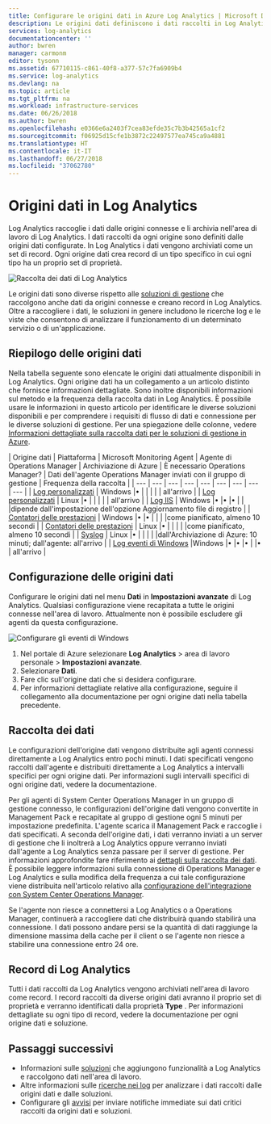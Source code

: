 ```yaml
---
title: Configurare le origini dati in Azure Log Analytics | Microsoft Docs
description: Le origini dati definiscono i dati raccolti in Log Analytics da agenti e altre origini connesse.  Questo articolo descrive come Log Analytics usa le origini dati, illustra i dettagli su come configurarle e fornisce un riepilogo delle diverse origini dati disponibili.
services: log-analytics
documentationcenter: ''
author: bwren
manager: carmonm
editor: tysonn
ms.assetid: 67710115-c861-40f8-a377-57c7fa6909b4
ms.service: log-analytics
ms.devlang: na
ms.topic: article
ms.tgt_pltfrm: na
ms.workload: infrastructure-services
ms.date: 06/26/2018
ms.author: bwren
ms.openlocfilehash: e0366e6a2403f7cea83efde35c7b3b42565a1cf2
ms.sourcegitcommit: f06925d15cfe1b3872c22497577ea745ca9a4881
ms.translationtype: HT
ms.contentlocale: it-IT
ms.lasthandoff: 06/27/2018
ms.locfileid: "37062780"
---
```

# <a name="data-sources-in-log-analytics"></a>Origini dati in Log Analytics
Log Analytics raccoglie i dati dalle origini connesse e li archivia nell'area di lavoro di Log Analytics.  I dati raccolti da ogni origine sono definiti dalle origini dati configurate.  In Log Analytics i dati vengono archiviati come un set di record.  Ogni origine dati crea record di un tipo specifico in cui ogni tipo ha un proprio set di proprietà.

![Raccolta dei dati di Log Analytics](./media/log-analytics-data-sources/overview.png)

Le origini dati sono diverse rispetto alle [soluzioni di gestione](log-analytics-add-solutions.md) che raccolgono anche dati da origini connesse e creano record in Log Analytics.  Oltre a raccogliere i dati, le soluzioni in genere includono le ricerche log e le viste che consentono di analizzare il funzionamento di un determinato servizio o di un'applicazione.


## <a name="summary-of-data-sources"></a>Riepilogo delle origini dati
Nella tabella seguente sono elencate le origini dati attualmente disponibili in Log Analytics.  Ogni origine dati ha un collegamento a un articolo distinto che fornisce informazioni dettagliate.   Sono inoltre disponibili informazioni sul metodo e la frequenza della raccolta dati in Log Analytics.  È possibile usare le informazioni in questo articolo per identificare le diverse soluzioni disponibili e per comprendere i requisiti di flusso di dati e connessione per le diverse soluzioni di gestione. Per una spiegazione delle colonne, vedere [Informazioni dettagliate sulla raccolta dati per le soluzioni di gestione in Azure](../monitoring/monitoring-solutions-inventory.md).


| Origine dati | Piattaforma | Microsoft Monitoring Agent | Agente di Operations Manager | Archiviazione di Azure | È necessario Operations Manager? | Dati dell'agente Operations Manager inviati con il gruppo di gestione | Frequenza della raccolta |
| --- | --- | --- | --- | --- | --- | --- | --- | --- |
| [Log personalizzati](log-analytics-data-sources-custom-logs.md) | Windows |&#8226; |  | |  |  | all'arrivo |
| [Log personalizzati](log-analytics-data-sources-custom-logs.md) | Linux   |&#8226; |  | |  |  | all'arrivo |
| [Log IIS](log-analytics-data-sources-iis-logs.md) | Windows |&#8226; |&#8226; |&#8226; |  |  |dipende dall'impostazione dell'opzione Aggiornamento file di registro |
| [Contatori delle prestazioni](log-analytics-data-sources-performance-counters.md) | Windows |&#8226; |&#8226; |  |  |  |come pianificato, almeno 10 secondi |
| [Contatori delle prestazioni](log-analytics-data-sources-performance-counters.md) | Linux |&#8226; |  |  |  |  |come pianificato, almeno 10 secondi |
| [Syslog](log-analytics-data-sources-syslog.md) | Linux |&#8226; |  |  |  |  |dall'Archiviazione di Azure: 10 minuti; dall'agente: all'arrivo |
| [Log eventi di Windows](log-analytics-data-sources-windows-events.md) |Windows |&#8226; |&#8226; |&#8226; |  |&#8226; | all'arrivo |


## <a name="configuring-data-sources"></a>Configurazione delle origini dati
Configurare le origini dati nel menu **Dati** in **Impostazioni avanzate** di Log Analytics.  Qualsiasi configurazione viene recapitata a tutte le origini connesse nell'area di lavoro.  Attualmente non è possibile escludere gli agenti da questa configurazione.

![Configurare gli eventi di Windows](./media/log-analytics-data-sources/configure-events.png)

1. Nel portale di Azure selezionare **Log Analytics** > area di lavoro personale > **Impostazioni avanzate**.
2. Selezionare **Dati**.
3. Fare clic sull'origine dati che si desidera configurare.
4. Per informazioni dettagliate relative alla configurazione, seguire il collegamento alla documentazione per ogni origine dati nella tabella precedente.


## <a name="data-collection"></a>Raccolta dei dati
Le configurazioni dell'origine dati vengono distribuite agli agenti connessi direttamente a Log Analytics entro pochi minuti.  I dati specificati vengono raccolti dall'agente e distribuiti direttamente a Log Analytics a intervalli specifici per ogni origine dati.  Per informazioni sugli intervalli specifici di ogni origine dati, vedere la documentazione.

Per gli agenti di System Center Operations Manager in un gruppo di gestione connesso, le configurazioni dell'origine dati vengono convertite in Management Pack e recapitate al gruppo di gestione ogni 5 minuti per impostazione predefinita.  L'agente scarica il Management Pack e raccoglie i dati specificati. A seconda dell'origine dati, i dati verranno inviati a un server di gestione che li inoltrerà a Log Analytics oppure verranno inviati dall'agente a Log Analytics senza passare per il server di gestione. Per informazioni approfondite fare riferimento ai [dettagli sulla raccolta dei dati](log-analytics-add-solutions.md#data-collection-details).  È possibile leggere informazioni sulla connessione di Operations Manager e Log Analytics e sulla modifica della frequenza a cui tale configurazione viene distribuita nell'articolo relativo alla [configurazione dell'integrazione con System Center Operations Manager](log-analytics-om-agents.md).

Se l'agente non riesce a connettersi a Log Analytics o a Operations Manager, continuerà a raccogliere dati che distribuirà quando stabilirà una connessione.  I dati possono andare persi se la quantità di dati raggiunge la dimensione massima della cache per il client o se l'agente non riesce a stabilire una connessione entro 24 ore.

## <a name="log-analytics-records"></a>Record di Log Analytics
Tutti i dati raccolti da Log Analytics vengono archiviati nell'area di lavoro come record.  I record raccolti da diverse origini dati avranno il proprio set di proprietà e verranno identificati dalla proprietà **Type** .  Per informazioni dettagliate su ogni tipo di record, vedere la documentazione per ogni origine dati e soluzione.

## <a name="next-steps"></a>Passaggi successivi
* Informazioni sulle [soluzioni](log-analytics-add-solutions.md) che aggiungono funzionalità a Log Analytics e raccolgono dati nell'area di lavoro.
* Altre informazioni sulle [ricerche nei log](log-analytics-log-searches.md) per analizzare i dati raccolti dalle origini dati e dalle soluzioni.  
* Configurare gli [avvisi](log-analytics-alerts.md) per inviare notifiche immediate sui dati critici raccolti da origini dati e soluzioni.
